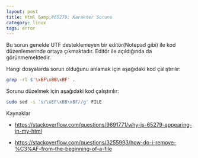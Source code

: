 ```yaml
---
layout: post
title: Html &amp;#65279; Karakter Sorunu
category: linux
tags: error
---
```


Bu sorun genelde UTF desteklemeyen bir editör(Notepad gibi) ile kod düzenlemerinde ortaya çıkmaktadır. Editör ile açıldığında da görünmemektedir.

Hangi dosyalarda sorun olduğunu anlamak için aşağıdaki kod çalıştırılır:

```sh
grep -rl $'\xEF\xBB\xBF' .
```

Sorunu düzelmek için aşağıdaki kod çalıştırılır:

```sh
sudo sed -i 's/\xEF\xBB\xBF//g' FILE
```

Kaynaklar

- https://stackoverflow.com/questions/9691771/why-is-65279-appearing-in-my-html

- https://stackoverflow.com/questions/3255993/how-do-i-remove-%C3%AF-from-the-beginning-of-a-file
